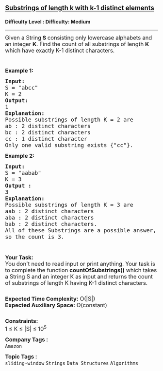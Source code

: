 <h2><a href="https://www.geeksforgeeks.org/problems/substrings-of-length-k-with-k-1-distinct-elements/1?itm_source=geeksforgeeks&itm_medium=article&itm_campaign=practice_card">Substrings of length k with k-1 distinct elements</a></h2><h3>Difficulty Level : Difficulty: Medium</h3><hr><div class="problems_problem_content__Xm_eO"><p><span style="font-size:18px">Given a String<strong> S </strong>consisting only lowercase alphabets&nbsp;and an integer <strong>K</strong>. </span><span style="font-size:18px">Find the count of all substrings of length <strong>K</strong> which have exactly K-1 distinct characters. </span></p>

<p>&nbsp;</p>

<p><span style="font-size:18px"><strong>Example 1:</strong></span></p>

<pre><span style="font-size:18px"><strong>Input:
</strong>S = "abcc"
K = 2
<strong>Output:
</strong>1
<strong>Explanation:</strong>
Possible substrings of length K = 2 are
ab : 2 distinct characters
bc : 2 distinct characters
cc : 1 distinct character
Only one valid substring exists {"cc"}. </span>
</pre>

<div><span style="font-size:18px"><strong>Example 2:</strong></span></div>

<pre><span style="font-size:18px"><strong>Input:
</strong>S = "aabab"
K = 3
<strong>Output :</strong>
3</span>
<span style="font-size:18px"><strong>Explanation:</strong>
Possible substrings of length K = 3 are
aab : 2 distinct characters
aba : 2 distinct characters
bab : 2 distinct characters.
All of these Substrings are a possible answer,
so the count is 3.</span>

</pre>

<p><br>
<span style="font-size:18px"><strong>Your Task:&nbsp;&nbsp;</strong><br>
You don't need to read input or print anything. Your task is to complete the function <strong>countOfSubstrings()</strong>&nbsp;which takes a String S and an integer K as input and returns the count of substrings of length K having K-1 distinct characters.</span></p>

<p><br>
<span style="font-size:18px"><strong>Expected Time Complexity:</strong> O(|S|)<br>
<strong>Expected Auxiliary Space:</strong> O(constant)</span></p>

<p><br>
<span style="font-size:18px"><strong>Constraints:</strong><br>
1 ≤ K&nbsp;≤ |S| ≤ 10<sup>5</sup></span></p>
</div><p><span style=font-size:18px><strong>Company Tags : </strong><br><code>Amazon</code>&nbsp;<br><p><span style=font-size:18px><strong>Topic Tags : </strong><br><code>sliding-window</code>&nbsp;<code>Strings</code>&nbsp;<code>Data Structures</code>&nbsp;<code>Algorithms</code>&nbsp;